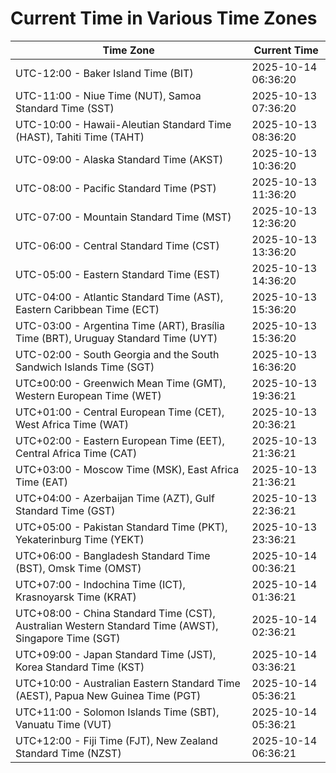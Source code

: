 # Current Time in Various Time Zones

| Time Zone | Current Time |
|-----------|--------------|
| UTC-12:00 - Baker Island Time (BIT) | 2025-10-14 06:36:20 |
| UTC-11:00 - Niue Time (NUT), Samoa Standard Time (SST) | 2025-10-13 07:36:20 |
| UTC-10:00 - Hawaii-Aleutian Standard Time (HAST), Tahiti Time (TAHT) | 2025-10-13 08:36:20 |
| UTC-09:00 - Alaska Standard Time (AKST) | 2025-10-13 10:36:20 |
| UTC-08:00 - Pacific Standard Time (PST) | 2025-10-13 11:36:20 |
| UTC-07:00 - Mountain Standard Time (MST) | 2025-10-13 12:36:20 |
| UTC-06:00 - Central Standard Time (CST) | 2025-10-13 13:36:20 |
| UTC-05:00 - Eastern Standard Time (EST) | 2025-10-13 14:36:20 |
| UTC-04:00 - Atlantic Standard Time (AST), Eastern Caribbean Time (ECT) | 2025-10-13 15:36:20 |
| UTC-03:00 - Argentina Time (ART), Brasília Time (BRT), Uruguay Standard Time (UYT) | 2025-10-13 15:36:20 |
| UTC-02:00 - South Georgia and the South Sandwich Islands Time (SGT) | 2025-10-13 16:36:20 |
| UTC±00:00 - Greenwich Mean Time (GMT), Western European Time (WET) | 2025-10-13 19:36:21 |
| UTC+01:00 - Central European Time (CET), West Africa Time (WAT) | 2025-10-13 20:36:21 |
| UTC+02:00 - Eastern European Time (EET), Central Africa Time (CAT) | 2025-10-13 21:36:21 |
| UTC+03:00 - Moscow Time (MSK), East Africa Time (EAT) | 2025-10-13 21:36:21 |
| UTC+04:00 - Azerbaijan Time (AZT), Gulf Standard Time (GST) | 2025-10-13 22:36:21 |
| UTC+05:00 - Pakistan Standard Time (PKT), Yekaterinburg Time (YEKT) | 2025-10-13 23:36:21 |
| UTC+06:00 - Bangladesh Standard Time (BST), Omsk Time (OMST) | 2025-10-14 00:36:21 |
| UTC+07:00 - Indochina Time (ICT), Krasnoyarsk Time (KRAT) | 2025-10-14 01:36:21 |
| UTC+08:00 - China Standard Time (CST), Australian Western Standard Time (AWST), Singapore Time (SGT) | 2025-10-14 02:36:21 |
| UTC+09:00 - Japan Standard Time (JST), Korea Standard Time (KST) | 2025-10-14 03:36:21 |
| UTC+10:00 - Australian Eastern Standard Time (AEST), Papua New Guinea Time (PGT) | 2025-10-14 05:36:21 |
| UTC+11:00 - Solomon Islands Time (SBT), Vanuatu Time (VUT) | 2025-10-14 05:36:21 |
| UTC+12:00 - Fiji Time (FJT), New Zealand Standard Time (NZST) | 2025-10-14 06:36:21 |
